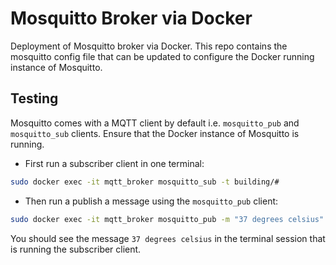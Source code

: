 # Mosquitto Broker via Docker

Deployment of Mosquitto broker via Docker. This repo contains the mosquitto config file that can be updated to configure the Docker running instance of Mosquitto.

## Testing

Mosquitto comes with a MQTT client by default i.e. `mosquitto_pub` and `mosquitto_sub` clients. Ensure that the Docker instance of Mosquitto is running.

* First run a subscriber client in one terminal:

```bash
sudo docker exec -it mqtt_broker mosquitto_sub -t building/#

```

* Then run a publish a message using the `mosquitto_pub` client:

```bash
sudo docker exec -it mqtt_broker mosquitto_pub -m "37 degrees celsius" -t building/room/kitchen/temperature

```

You should see the message `37 degrees celsius` in the terminal session that is running the subscriber client.
